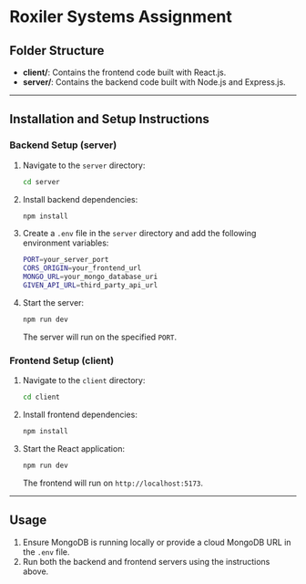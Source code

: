 # Roxiler Systems Assignment

## Folder Structure

- **client/**: Contains the frontend code built with React.js.
- **server/**: Contains the backend code built with Node.js and Express.js.

---

## Installation and Setup Instructions

### Backend Setup (server)

1. Navigate to the `server` directory:
    ```bash
    cd server
    ```

2. Install backend dependencies:
    ```bash
    npm install
    ```

3. Create a `.env` file in the `server` directory and add the following environment variables:
    ```bash
    PORT=your_server_port
    CORS_ORIGIN=your_frontend_url
    MONGO_URL=your_mongo_database_uri
    GIVEN_API_URL=third_party_api_url
    ```

4. Start the server:
    ```bash
    npm run dev
    ```

   The server will run on the specified `PORT`.

### Frontend Setup (client)

1. Navigate to the `client` directory:
    ```bash
    cd client
    ```

2. Install frontend dependencies:
    ```bash
    npm install
    ```
    
3. Start the React application:
    ```bash
    npm run dev
    ```

   The frontend will run on `http://localhost:5173`.

---

## Usage

1. Ensure MongoDB is running locally or provide a cloud MongoDB URL in the `.env` file.
2. Run both the backend and frontend servers using the instructions above.

